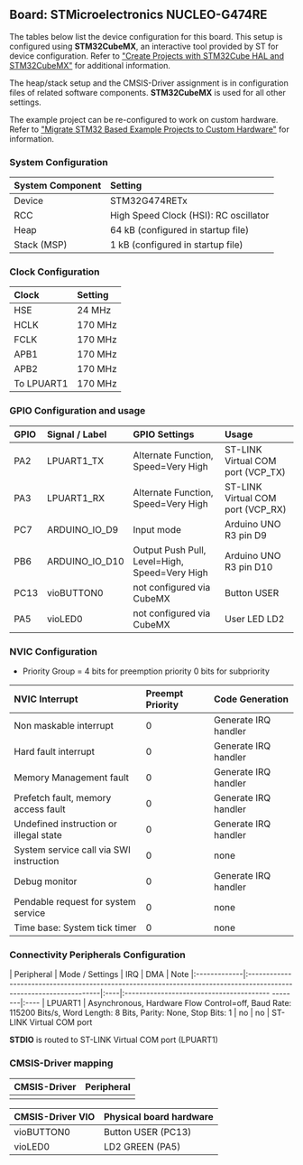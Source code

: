 Board: STMicroelectronics NUCLEO-G474RE
---------------------------------------

The tables below list the device configuration for this board. This setup is configured using **STM32CubeMX**, 
an interactive tool provided by ST for device configuration. Refer to ["Create Projects with STM32Cube HAL and STM32CubeMX"](https://www.keil.com/pack/doc/STM32Cube) for additional information.

The heap/stack setup and the CMSIS-Driver assignment is in configuration files of related software components.
**STM32CubeMX** is used for all other settings.

The example project can be re-configured to work on custom hardware. Refer to ["Migrate STM32 Based Example Projects to Custom Hardware"](https://github.com/MDK-Packs/Documentation/tree/master/Porting_to_Custom_Hardware) for information. 

### System Configuration

| System Component        | Setting
|:------------------------|:----------------------------------------
| Device                  | STM32G474RETx
| RCC                     | High Speed Clock (HSI): RC oscillator
| Heap                    | 64 kB (configured in startup file)
| Stack (MSP)             | 1 kB (configured in startup file)

### Clock Configuration

| Clock                   | Setting
|:------------------------|:----------------------------------------
| HSE                     |  24 MHz
| HCLK                    | 170 MHz
| FCLK                    | 170 MHz
| APB1                    | 170 MHz
| APB2                    | 170 MHz
| To LPUART1              | 170 MHz

### GPIO Configuration and usage

| GPIO        | Signal / Label | GPIO Settings                                 | Usage
|:------------|:---------------|:----------------------------------------------|:-----
| PA2         | LPUART1_TX     | Alternate Function, Speed=Very High           | ST-LINK Virtual COM port (VCP_TX)
| PA3         | LPUART1_RX     | Alternate Function, Speed=Very High           | ST-LINK Virtual COM port (VCP_RX)
| PC7         | ARDUINO_IO_D9  | Input mode                                    | Arduino UNO R3 pin D9
| PB6         | ARDUINO_IO_D10 | Output Push Pull, Level=High, Speed=Very High | Arduino UNO R3 pin D10
| PC13        | vioBUTTON0     | not configured via CubeMX                     | Button USER
| PA5         | vioLED0        | not configured via CubeMX                     | User LED LD2

### NVIC Configuration

 - Priority Group = 4 bits for preemption priority 0 bits for subpriority

| NVIC Interrupt                          | Preempt Priority | Code Generation
|:----------------------------------------|:-----------------|:---------------
| Non maskable interrupt                  | 0                | Generate IRQ handler
| Hard fault interrupt                    | 0                | Generate IRQ handler
| Memory Management fault                 | 0                | Generate IRQ handler
| Prefetch fault, memory access fault     | 0                | Generate IRQ handler
| Undefined instruction or illegal state  | 0                | Generate IRQ handler
| System service call via SWI instruction | 0                | none
| Debug monitor                           | 0                | Generate IRQ handler
| Pendable request for system service     | 0                | none
| Time base: System tick timer            | 0                | none

### Connectivity Peripherals Configuration

| Peripheral   | Mode / Settings                                                                                                    | IRQ | DMA                                              | Note
|:-------------|:-------------------------------------------------------------------------------------------------------------------|:----|:---------------------------------------- --------|:----
| LPUART1      | Asynchronous, Hardware Flow Control=off, Baud Rate: 115200 Bits/s, Word Length: 8 Bits, Parity: None, Stop Bits: 1 | no  | no                                               | ST-LINK Virtual COM port

**STDIO** is routed to ST-LINK Virtual COM port (LPUART1)

### CMSIS-Driver mapping

| CMSIS-Driver | Peripheral
|:-------------|:----------
|              | 

| CMSIS-Driver VIO  | Physical board hardware
|:------------------|:-----------------------
| vioBUTTON0        | Button USER (PC13)
| vioLED0           | LD2 GREEN (PA5)
